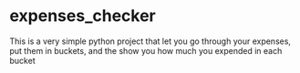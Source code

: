 # expenses_checker
This is a very simple python project that let you go through your expenses, put them in buckets, and the show you how much you expended in each bucket
